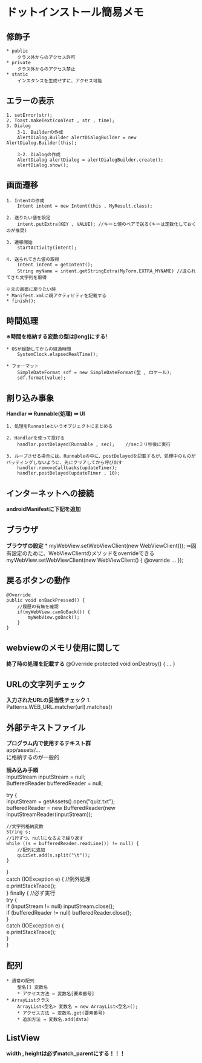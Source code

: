 # ドットインストール簡易メモ  

## 修飾子  
	* public  
		クラス外からのアクセス許可
	* private  
		クラス外からのアクセス禁止
	* static  
		インスタンスを生成せずに、アクセス可能

## エラーの表示
	1. setError(str);  
	2. Toast.makeText(conText , str , time);   
	3. Dialog  
		3-1. Builderの作成  
		AlertDialog.Builder alertDialogBuilder = new AlertDialog.Builder(this);

		3-2. Dialogの作成  
		AlertDialog alertDialog = alertDialogBuilder.create();  
		alertDialog.show();

## 画面遷移
	1. Intentの作成  
		Intent intent = new Intent(this , MyResult.class);

	2. 送りたい値を設定
		intent.putExtra(KEY , VALUE); //キーと値のペアで送る(キーは定数化しておくのが推奨)  

	3. 遷移開始  
		startActivity(intent);

	4. 送られてきた値の取得  
		Intent intent = getIntent();
		String myName = intent.getStringExtra(MyForm.EXTRA_MYNAME) //送られてきた文字列を取得

	※元の画面に戻りたい時
	* Manifest.xmlに親アクティビティを記載する
	* finish();  

## 時間処理
**※時間を格納する変数の型は[long]にする!**

	* OSが起動してからの経過時間  
		SystemClock.elapsedRealTime();

	* フォーマット
		SimpleDateFormat sdf = new SimpleDateFormat(型 , ロケール);
		sdf.format(value);

## 割り込み事象
**Handlar ⇛ Runnable(処理) ⇛ UI**

	1. 処理をRunnableというオブジェクトにまとめる  

	2. Handlarを使って投げる
		handlar.postDelayed(Runnable , sec);	//secミリ秒後に実行

	3. ループさせる場合には、Runnableの中に、postDelayedを記載するが、処理中のものがバッティングしないように、先にクリアしてから呼び出す  
		handler.removeCallbacks(updateTimer);
		handler.postDelayed(updateTimer , 10);

## インターネットへの接続
**androidManifestに下記を追加**
<uses-permission android:name="android.permission.INTERNET"/>

## ブラウザ
**ブラウザの設定**
	* myWebView.setWebViewClient(new WebViewClient());
		⇛固有設定のために、WebViewClientのメソッドをoverrideできる  
		myWebView.setWebViewClient(new WebViewClient() {
			@override
			...
			});

## 戻るボタンの動作
	@Override  
	public void onBackPressed() {  
		//履歴の有無を確認  
		if(myWebView.canGoBack()) {  
			myWebView.goBack();  
		}  
	}

## webviewのメモリ使用に関して
**終了時の処理を記載する**
	@Override
	protected void onDestroy() {
		...
	}

## URLの文字列チェック
**入力されたURLの妥当性チェック**
	1. Patterns.WEB_URL.matcher(url).matches()

## 外部テキストファイル
**プログラム内で使用するテキスト群**  
	app/assets/...  
	に格納するのが一般的

**読み込み手順**  
InputStream inputStream = null;  
BufferedReader bufferedReader = null;  

try {  
	inputStream = getAssets().open("quiz.txt");  
	bufferedReader = new BufferedReader(new InputStreamReader(inputStream));  

	//文字列格納変数  
	String s;  
	//1行ずつ、nullになるまで繰り返す  
	while ((s = bufferedReader.readLine()) != null) {  
		//配列に追加  
		quizSet.add(s.split("\t"));  
	}  
}  
catch (IOException e) { //例外処理  
	e.printStackTrace();  
}
finally {   //必ず実行  
	try {  
		if (inputStream != null) inputStream.close();  
		if (bufferedReader != null) bufferedReader.close();  
	}  
	catch (IOException e) {  
		e.printStackTrace();  
	}  
}

## 配列
	* 通常の配列
		型名[] 変数名
		* アクセス方法 ⇛ 変数名[要素番号]
	* ArrayListクラス
		ArrayList<型名> 変数名 = new ArrayList<型名>();
		* アクセス方法 ⇛ 変数名.get(要素番号)
		* 追加方法 ⇛ 変数名.add(data)

## ListView
**width , heightは必ずmatch_parentにする！！！**
